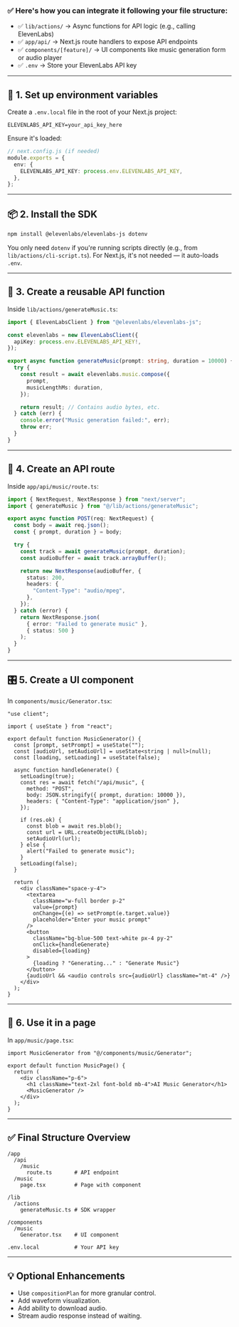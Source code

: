 ### ✅ Here's how you can integrate it following your file structure:

- ✅ `lib/actions/` → Async functions for API logic (e.g., calling ElevenLabs)
- ✅ `app/api/` → Next.js route handlers to expose API endpoints
- ✅ `components/[feature]/` → UI components like music generation form or audio player
- ✅ `.env` → Store your ElevenLabs API key

---

## 🔧 1. Set up environment variables

Create a `.env.local` file in the root of your Next.js project:

```env
ELEVENLABS_API_KEY=your_api_key_here
```

Ensure it's loaded:

```ts
// next.config.js (if needed)
module.exports = {
  env: {
    ELEVENLABS_API_KEY: process.env.ELEVENLABS_API_KEY,
  },
};
```

---

## 📦 2. Install the SDK

```bash
npm install @elevenlabs/elevenlabs-js dotenv
```

You only need `dotenv` if you're running scripts directly (e.g., from `lib/actions/cli-script.ts`). For Next.js, it's not needed — it auto-loads `.env`.

---

## 🧠 3. Create a reusable API function

Inside `lib/actions/generateMusic.ts`:

```ts
import { ElevenLabsClient } from "@elevenlabs/elevenlabs-js";

const elevenlabs = new ElevenLabsClient({
  apiKey: process.env.ELEVENLABS_API_KEY!,
});

export async function generateMusic(prompt: string, duration = 10000) {
  try {
    const result = await elevenlabs.music.compose({
      prompt,
      musicLengthMs: duration,
    });

    return result; // Contains audio bytes, etc.
  } catch (err) {
    console.error("Music generation failed:", err);
    throw err;
  }
}
```

---

## 📡 4. Create an API route

Inside `app/api/music/route.ts`:

```ts
import { NextRequest, NextResponse } from "next/server";
import { generateMusic } from "@/lib/actions/generateMusic";

export async function POST(req: NextRequest) {
  const body = await req.json();
  const { prompt, duration } = body;

  try {
    const track = await generateMusic(prompt, duration);
    const audioBuffer = await track.arrayBuffer();

    return new NextResponse(audioBuffer, {
      status: 200,
      headers: {
        "Content-Type": "audio/mpeg",
      },
    });
  } catch (error) {
    return NextResponse.json(
      { error: "Failed to generate music" },
      { status: 500 }
    );
  }
}
```

---

## 🎛️ 5. Create a UI component

In `components/music/Generator.tsx`:

```tsx
"use client";

import { useState } from "react";

export default function MusicGenerator() {
  const [prompt, setPrompt] = useState("");
  const [audioUrl, setAudioUrl] = useState<string | null>(null);
  const [loading, setLoading] = useState(false);

  async function handleGenerate() {
    setLoading(true);
    const res = await fetch("/api/music", {
      method: "POST",
      body: JSON.stringify({ prompt, duration: 10000 }),
      headers: { "Content-Type": "application/json" },
    });

    if (res.ok) {
      const blob = await res.blob();
      const url = URL.createObjectURL(blob);
      setAudioUrl(url);
    } else {
      alert("Failed to generate music");
    }
    setLoading(false);
  }

  return (
    <div className="space-y-4">
      <textarea
        className="w-full border p-2"
        value={prompt}
        onChange={(e) => setPrompt(e.target.value)}
        placeholder="Enter your music prompt"
      />
      <button
        className="bg-blue-500 text-white px-4 py-2"
        onClick={handleGenerate}
        disabled={loading}
      >
        {loading ? "Generating..." : "Generate Music"}
      </button>
      {audioUrl && <audio controls src={audioUrl} className="mt-4" />}
    </div>
  );
}
```

---

## 🧩 6. Use it in a page

In `app/music/page.tsx`:

```tsx
import MusicGenerator from "@/components/music/Generator";

export default function MusicPage() {
  return (
    <div className="p-6">
      <h1 className="text-2xl font-bold mb-4">AI Music Generator</h1>
      <MusicGenerator />
    </div>
  );
}
```

---

## ✅ Final Structure Overview

```
/app
  /api
    /music
      route.ts       # API endpoint
  /music
    page.tsx         # Page with component

/lib
  /actions
    generateMusic.ts # SDK wrapper

/components
  /music
    Generator.tsx    # UI component

.env.local           # Your API key
```

---

## 💡 Optional Enhancements

- Use `compositionPlan` for more granular control.
- Add waveform visualization.
- Add ability to download audio.
- Stream audio response instead of waiting.
